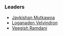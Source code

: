 ### Leaders

* [Jaykishan Mutkawoa](mailto:jaykishan.mutkawoa@owasp.org)
* [Loganaden Velvindron](mailto:loganaden.velvindron@owasp.org)
* [Veegish Ramdani](mailto:veegish.ramdani@owasp.org)

